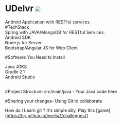# UDelvr <img src="https://magnum.travis-ci.com/nkukday/UDelvr.svg?token=xrQwpza592SQtXySipJo&branch=master">
Android Application with RESTful services.<br>
#TechStack<br>
Spring with JAVA/MongoDB for RESTful Services.<br>
Android SDK<br>
Node.js for Server<br>
Bootstrap/Angular JS for Web Client<br>

#Software You Need to Install

Java JDK8<br>
Gradle 2.1<br>
Android Studio<br><br>

#Project Structure:
src/main/java - Your Java code here

#Sharing your changes- Using Git to collaborate<br>

How do I Learn git ? It's simple silly, Play this [game](https://try.github.io/levels/1/challenges/1

